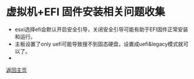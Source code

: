# 虚拟机+EFI 固件安装相关问题收集

* esxi选择efi会默认开启安全引导，关闭安全引导可能有助于EFI固件正常安装和运行。             
* 主板设置了only uefi可能导致搜不到固态硬盘，设置成uefi&legacy模式就可以了。              
* 

[返回主页](../README.md)         
